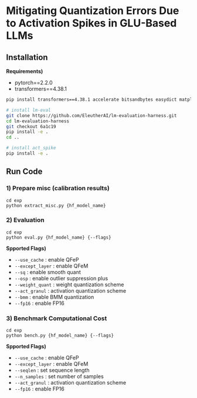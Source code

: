 # Mitigating Quantization Errors Due to Activation Spikes in GLU-Based LLMs

## Installation

**Requirements)**
- pytorch==2.2.0
- transformers==4.38.1

```bash
pip install transformers==4.38.1 accelerate bitsandbytes easydict matplotlib datasets scipy seaborn sentencepiece protobuf

# install lm-eval
git clone https://github.com/EleutherAI/lm-evaluation-harness.git
cd lm-evaluation-harness
git checkout 6a1c19
pip install -e .
cd ..

# install act_spike
pip install -e .
```
## Run Code

### 1) Prepare misc (calibration results)

```
cd exp
python extract_misc.py {hf_model_name}
```

### 2) Evaluation

```
cd exp
python eval.py {hf_model_name} {--flags}
```

**Spported Flags)**
- `--use_cache` : enable QFeP
- `--except_layer` : enable QFeM
- `--sq` : enable smooth quant
- `--osp` : enable outlier suppression plus
- `--weight_quant` : weight quantization scheme
- `--act_granul` : activation quantization scheme
- `--bmm` : enable BMM quantization
- `--fp16` : enable FP16

### 3) Benchmark Computational Cost

```
cd exp
python bench.py {hf_model_name} {--flags}
```

**Spported Flags)**
- `--use_cache` : enable QFeP
- `--except_layer` : enable QFeM
- `--seqlen` : set sequence length
- `--n_samples` : set number of samples
- `--act_granul` : activation quantization scheme
- `--fp16` : enable FP16
